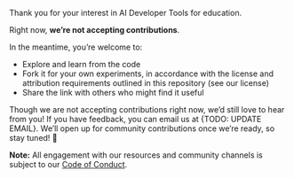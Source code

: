 Thank you for your interest in AI Developer Tools for education. 

Right now, **we’re not accepting contributions**.

In the meantime, you’re welcome to:

* Explore and learn from the code  
* Fork it for your own experiments, in accordance with the license and attribution requirements outlined in this repository (see our license)  
* Share the link with others who might find it useful

Though we are not accepting contributions right now, we’d still love to hear from you\! If you have feedback, you can email us at {TODO: UPDATE EMAIL}. We’ll open up for community contributions once we’re ready, so stay tuned\! 🚀

**Note:** All engagement with our resources and community channels is subject to our [Code of Conduct](./CODE_OF_CONDUCT.md).